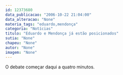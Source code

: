 ```yaml
---
id: 12373680
data_publicacao: "2006-10-22 21:04:00"
data_alteracao: "None"
materia_tags: "eduardo,mendonça"
categoria: "Notícias"
titulo: "Eduardo e Mendonça já estão posicionados"
sutia: "None"
chapeu: "None"
autor: "None"
imagem: "None"
---
```

<p>O debate começar daqui a quatro minutos. </p>

